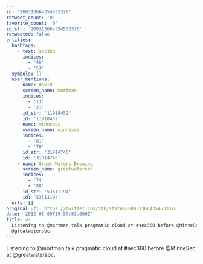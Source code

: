 ```yaml
---
id: '200313664354533376'
retweet_count: '0'
favorite_count: '0'
id_str: '200313664354533376'
retweeted: false
entities:
  hashtags:
    - text: sec360
      indices:
        - '46'
        - '53'
  symbols: []
  user_mentions:
    - name: David
      screen_name: mortman
      indices:
        - '13'
        - '21'
      id_str: '11918452'
      id: '11918452'
    - name: minnesec
      screen_name: minnesec
      indices:
        - '61'
        - '70'
      id_str: '31014745'
      id: '31014745'
    - name: Great Waters Brewing
      screen_name: greatwatersbc
      indices:
        - '74'
        - '88'
      id_str: '53511194'
      id: '53511194'
  urls: []
original_url: https://twitter.com/jth/status/200313664354533376
date: '2012-05-09T19:57:53.000Z'
title: >-
  Listening to @mortman talk pragmatic cloud at #sec360 before @MinneSec at
  @greatwatersbc.
---
```


Listening to @mortman talk pragmatic cloud at #sec360 before @MinneSec at @greatwatersbc.